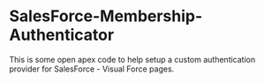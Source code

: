 SalesForce-Membership-Authenticator
===================================

This is some open apex code to help setup a custom authentication provider for SalesForce - Visual Force pages.